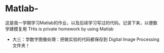 # Matlab-
这是我一学期学习Matlab的作业，以及后续学习写过的代码。记录下来，以便数学建模复用  THis is private homework by using Matlab

* 大三：学数字图像处理：把做实验的代码都保存到 Digital Image Processing 文件夹！
